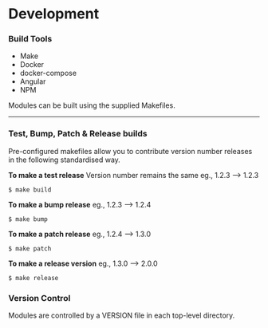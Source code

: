 # Development

### Build Tools
- Make
- Docker
- docker-compose
- Angular
- NPM

Modules can be built using the supplied Makefiles.

---

### Test, Bump, Patch & Release builds
Pre-configured makefiles allow you to contribute version number releases in the following standardised way.

**To make a test release**
Version number remains the same
eg., 1.2.3 --> 1.2.3

    $ make build

**To make a bump release**
eg., 1.2.3 --> 1.2.4

	$ make bump

**To make a patch release**
eg., 1.2.4 --> 1.3.0

	$ make patch
	
**To make a release version**
eg., 1.3.0 --> 2.0.0
	
	$ make release

### Version Control
Modules are controlled by a VERSION file in each top-level directory.
